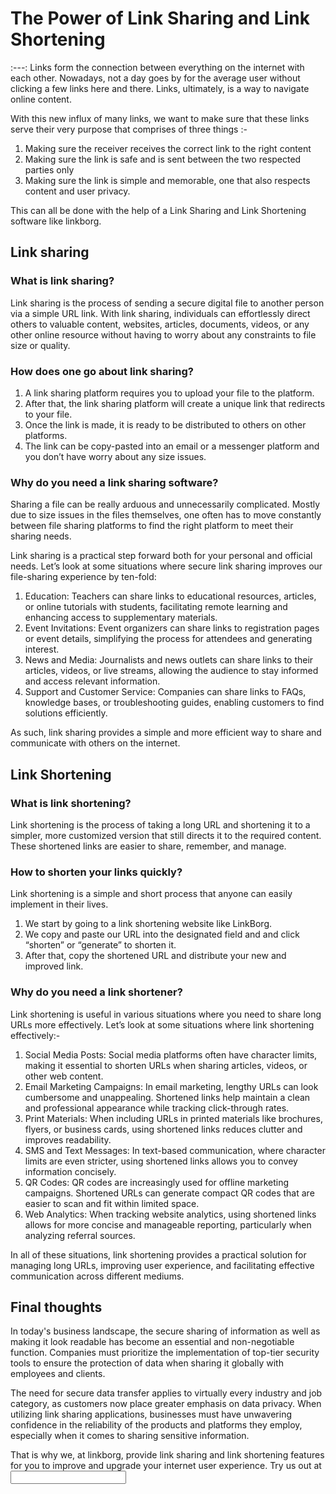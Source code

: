 # The Power of Link Sharing and Link Shortening
:---:
Links form the connection between everything on the internet with each other. Nowadays, not a day goes by for the average user without clicking a few links here and there. Links, ultimately, is a way to navigate online content.

With this new influx of many links, we want to make sure that these links serve their very purpose that comprises of three things :-
1. Making sure the receiver receives the correct link to the right content
2. Making sure the link is safe and is sent between the two respected parties only
3. Making sure the link is simple and memorable, one that also respects content and user privacy. 

This can all be done with the help of a Link Sharing and Link Shortening software like linkborg.

## Link sharing

### What is link sharing?

Link sharing is the process of sending a secure digital file to another person via a simple URL link. With link sharing, individuals can effortlessly direct others to valuable content, websites, articles, documents, videos, or any other online resource without having to worry about any constraints to file size or quality.

### How does one go about link sharing? 

1. A link sharing platform requires you to upload your file to the platform. 
2. After that, the link sharing platform will create a unique link that redirects to your file. 
3. Once the link is made, it is ready to be distributed to others on other platforms.
4. The link can be copy-pasted into an email or a messenger platform and you don’t have worry about any size issues.

### Why do you need a link sharing software?

Sharing a file can be really arduous and unnecessarily complicated. Mostly due to size issues in the files themselves, one often has to move constantly between file sharing platforms to find the right platform to meet their sharing needs.

Link sharing is a practical step forward both for your personal and official needs. Let’s look at some situations where secure link sharing improves our file-sharing experience by ten-fold:

1. Education: Teachers can share links to educational resources, articles, or online tutorials with students, facilitating remote learning and enhancing access to supplementary materials.
2. Event Invitations: Event organizers can share links to registration pages or event details, simplifying the process for attendees and generating interest.
3. News and Media: Journalists and news outlets can share links to their articles, videos, or live streams, allowing the audience to stay informed and access relevant information.
4. Support and Customer Service: Companies can share links to FAQs, knowledge bases, or troubleshooting guides, enabling customers to find solutions efficiently.

As such, link sharing provides a simple and more efficient way to share and communicate with others on the internet.

## Link Shortening

### What is link shortening?

Link shortening is the process of taking a long URL and shortening it to a simpler, more customized version that still directs it to the required content. These shortened links are easier to share, remember, and manage.

### How to shorten your links quickly?

Link shortening is a simple and short process that anyone can easily implement in their lives.

1. We start by going to a link shortening website like LinkBorg.
2. We copy and paste our URL into the designated field and and click “shorten” or “generate” to shorten it.
3. After that, copy the shortened URL and distribute your new and improved link.

### Why do you need a link shortener?

Link shortening is useful in various situations where you need to share long URLs more effectively. Let’s look at some situations where link shortening effectively:-

1. Social Media Posts: Social media platforms often have character limits, making it essential to shorten URLs when sharing articles, videos, or other web content.
2. Email Marketing Campaigns: In email marketing, lengthy URLs can look cumbersome and unappealing. Shortened links help maintain a clean and professional appearance while tracking click-through rates.
3. Print Materials: When including URLs in printed materials like brochures, flyers, or business cards, using shortened links reduces clutter and improves readability.
4. SMS and Text Messages: In text-based communication, where character limits are even stricter, using shortened links allows you to convey information concisely.
5. QR Codes: QR codes are increasingly used for offline marketing campaigns. Shortened URLs can generate compact QR codes that are easier to scan and fit within limited space.
6. Web Analytics: When tracking website analytics, using shortened links allows for more concise and manageable reporting, particularly when analyzing referral sources.

In all of these situations, link shortening provides a practical solution for managing long URLs, improving user experience, and facilitating effective communication across different mediums.

## Final thoughts

In today's business landscape, the secure sharing of information as well as making it look readable has become an essential and non-negotiable function. Companies must prioritize the implementation of top-tier security tools to ensure the protection of data when sharing it globally with employees and clients. 

The need for secure data transfer applies to virtually every industry and job category, as customers now place greater emphasis on data privacy. When utilizing link sharing applications, businesses must have unwavering confidence in the reliability of the products and platforms they employ, especially when it comes to sharing sensitive information.

That is why we, at linkborg, provide link sharing and link shortening features for you to improve and upgrade your internet user experience. Try us out at <input link>

